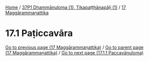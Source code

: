 
[Home](/) / [37P1 Dhammānuloma (1), Tikapaṭṭhānapāḷi (1)](../../37P1.md) / [17 Maggārammaṇattika](../17.md)

# 17.1 Paṭiccavāra


[Go to previous page (17 Maggārammaṇattika)](../17.md) / [Go to parent page (17 Maggārammaṇattika)](../17.md) / [Go to next page (17.1.1 Paccayānuloma)](17.1/17.1.1.md)


